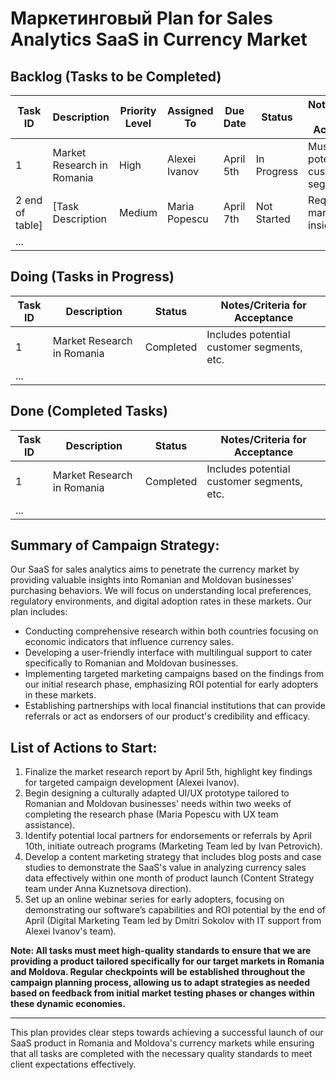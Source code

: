 # Маркетинговый Plan for Sales Analytics SaaS in Currency Market

## Backlog (Tasks to be Completed)
| Task ID | Description                        | Priority Level | Assigned To    | Due Date   | Status      | Notes/Criteria for Acceptance                |
|---------|-----------------------------------|----------------|----------------|------------|--------------|---------------------------------------------|
| 1       | Market Research in Romania         | High           | Alexei Ivanov  | April 5th  | In Progress  | Must include potential customer segments    |
| 2       end of table]   | [Task Description          | Medium         | Maria Popescu  | April 7th  | Not Started  | Requires local market insights             |
| ...     |                                   |                |                |            |              |                                            |

## Doing (Tasks in Progress)
| Task ID | Description                        | Status      | Notes/Criteria for Acceptance                |
|---------|-----------------------------------|-------------|---------------------------------------------|
| 1       | Market Research in Romania         | Completed   | Includes potential customer segments, etc.    |
| ...     |                                   |             |                                            |

## Done (Completed Tasks)
| Task ID | Description                        | Status      | Notes/Criteria for Acceptance                |
|---------|-----------------------------------|-------------|---------------------------------------------|
| 1       | Market Research in Romania         | Completed   | Includes potential customer segments, etc.    |
| ...     |                                   |             |                                            |

## Summary of Campaign Strategy:
Our SaaS for sales analytics aims to penetrate the currency market by providing valuable insights into Romanian and Moldovan businesses' purchasing behaviors. We will focus on understanding local preferences, regulatory environments, and digital adoption rates in these markets. Our plan includes:
- Conducting comprehensive research within both countries focusing on economic indicators that influence currency sales.
- Developing a user-friendly interface with multilingual support to cater specifically to Romanian and Moldovan businesses.
- Implementing targeted marketing campaigns based on the findings from our initial research phase, emphasizing ROI potential for early adopters in these markets.
- Establishing partnerships with local financial institutions that can provide referrals or act as endorsers of our product's credibility and efficacy.

## List of Actions to Start:
1. Finalize the market research report by April 5th, highlight key findings for targeted campaign development (Alexei Ivanov).
2. Begin designing a culturally adapted UI/UX prototype tailored to Romanian and Moldovan businesses' needs within two weeks of completing the research phase (Maria Popescu with UX team assistance).
3. Identify potential local partners for endorsements or referrals by April 10th, initiate outreach programs (Marketing Team led by Ivan Petrovich).
4. Develop a content marketing strategy that includes blog posts and case studies to demonstrate the SaaS's value in analyzing currency sales data effectively within one month of product launch (Content Strategy team under Anna Kuznetsova direction).
5. Set up an online webinar series for early adopters, focusing on demonstrating our software’s capabilities and ROI potential by the end of April (Digital Marketing Team led by Dmitri Sokolov with IT support from Alexei Ivanov's team).

**Note: All tasks must meet high-quality standards to ensure that we are providing a product tailored specifically for our target markets in Romania and Moldova. Regular checkpoints will be established throughout the campaign planning process, allowing us to adapt strategies as needed based on feedback from initial market testing phases or changes within these dynamic economies.**

--- 

This plan provides clear steps towards achieving a successful launch of our SaaS product in Romania and Moldova's currency markets while ensuring that all tasks are completed with the necessary quality standards to meet client expectations effectively.